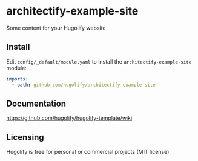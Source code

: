 # architectify-example-site

Some content for your Hugolify website

## Install

Edit `config/_default/module.yaml` to install the `architectify-example-site` module:

```yml
imports:
  - path: github.com/hugolify/architectify-example-site
```

## Documentation

https://github.com/hugolify/hugolify-template/wiki

## Licensing

Hugolify is free for personal or commercial projects (MIT license)
